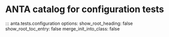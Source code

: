 <!--
  ~ Copyright (c) 2023 Arista Networks, Inc.
  ~ Use of this source code is governed by the Apache License 2.0
  ~ that can be found in the LICENSE file.
  -->

# ANTA catalog for configuration tests

::: anta.tests.configuration
    options:
      show_root_heading: false
      show_root_toc_entry: false
      merge_init_into_class: false
